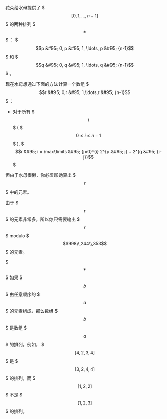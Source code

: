 花朵给水母提供了 $$$[0, 1, \ldots, n-1]$$$ 的两种排列 $$$^{\text{∗}}$$$ ： $$$p &#95; 0, p &#95; 1, \ldots, p &#95; {n-1}$$$ 和 $$$q &#95; 0, q &#95; 1, \ldots, q &#95; {n-1}$$$ 。

现在水母想通过下面的方法计算一个数组 $$$r &#95; 0,r &#95; 1,\ldots,r &#95; {n-1}$$$ ：

- 对于所有 $$$i$$$ ( $$$0 \leq i \leq n-1$$$ ), $$$r &#95; i = \max\limits &#95; {j=0}^{i} 2^{p &#95; j} + 2^{q &#95; {i-j}}$$$

但由于水母很懒，你必须帮她算出 $$$r$$$ 中的元素。

由于 $$$r$$$ 的元素非常多，所以你只需要输出 $$$r$$$ modulo $$$998\\,244\\,353$$$ 的元素。

$$$^{\text{∗}}$$$ 如果 $$$b$$$ 由任意顺序的 $$$a$$$ 的元素组成，那么数组 $$$b$$$ 是数组 $$$a$$$ 的排列。例如， $$$[4,2,3,4]$$$ 是 $$$[3,2,4,4]$$$ 的排列，而 $$$[1,2,2]$$$ 不是 $$$[1,2,3]$$$ 的排列。
